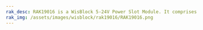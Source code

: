 ```yaml
---
rak_desc: RAK19016 is a WisBlock 5-24V Power Slot Module. It comprises a 3-pin screw terminal connector, Li-Po battery connector, an on-board charger, LED charge indicator, two user-configurable LEDs, a reset button, and a power connector that can connect with the WisBlock Base board.
rak_img: /assets/images/wisblock/rak19016/RAK19016.png
---
```


<rk-redirect to="/Product-Categories/WisBlock/RAK19016/Overview/" />
